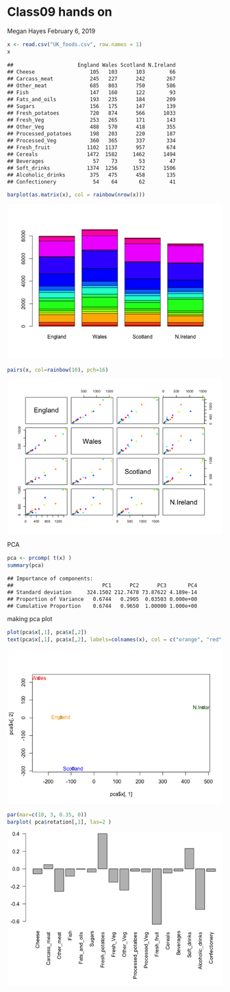 Class09 hands on
================
Megan Hayes
February 6, 2019

``` r
x <- read.csv("UK_foods.csv", row.names = 1)
x
```

    ##                     England Wales Scotland N.Ireland
    ## Cheese                  105   103      103        66
    ## Carcass_meat            245   227      242       267
    ## Other_meat              685   803      750       586
    ## Fish                    147   160      122        93
    ## Fats_and_oils           193   235      184       209
    ## Sugars                  156   175      147       139
    ## Fresh_potatoes          720   874      566      1033
    ## Fresh_Veg               253   265      171       143
    ## Other_Veg               488   570      418       355
    ## Processed_potatoes      198   203      220       187
    ## Processed_Veg           360   365      337       334
    ## Fresh_fruit            1102  1137      957       674
    ## Cereals                1472  1582     1462      1494
    ## Beverages                57    73       53        47
    ## Soft_drinks            1374  1256     1572      1506
    ## Alcoholic_drinks        375   475      458       135
    ## Confectionery            54    64       62        41

``` r
barplot(as.matrix(x), col = rainbow(nrow(x)))
```

![](Class09.2_files/figure-markdown_github/unnamed-chunk-1-1.png)

``` r
pairs(x, col=rainbow(10), pch=16)
```

![](Class09.2_files/figure-markdown_github/unnamed-chunk-1-2.png)

PCA

``` r
pca <- prcomp( t(x) )
summary(pca)
```

    ## Importance of components:
    ##                             PC1      PC2      PC3       PC4
    ## Standard deviation     324.1502 212.7478 73.87622 4.189e-14
    ## Proportion of Variance   0.6744   0.2905  0.03503 0.000e+00
    ## Cumulative Proportion    0.6744   0.9650  1.00000 1.000e+00

making pca plot

``` r
plot(pca$x[,1], pca$x[,2])
text(pca$x[,1], pca$x[,2], labels=colnames(x), col = c("orange", "red", "blue", "darkgreen"))
```

![](Class09.2_files/figure-markdown_github/unnamed-chunk-3-1.png)

``` r
par(mar=c(10, 3, 0.35, 0))
barplot( pca$rotation[,1], las=2 )
```

![](Class09.2_files/figure-markdown_github/unnamed-chunk-4-1.png)
